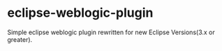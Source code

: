 # eclipse-weblogic-plugin
Simple eclipse weblogic plugin rewritten for new Eclipse Versions(3.x or greater).
